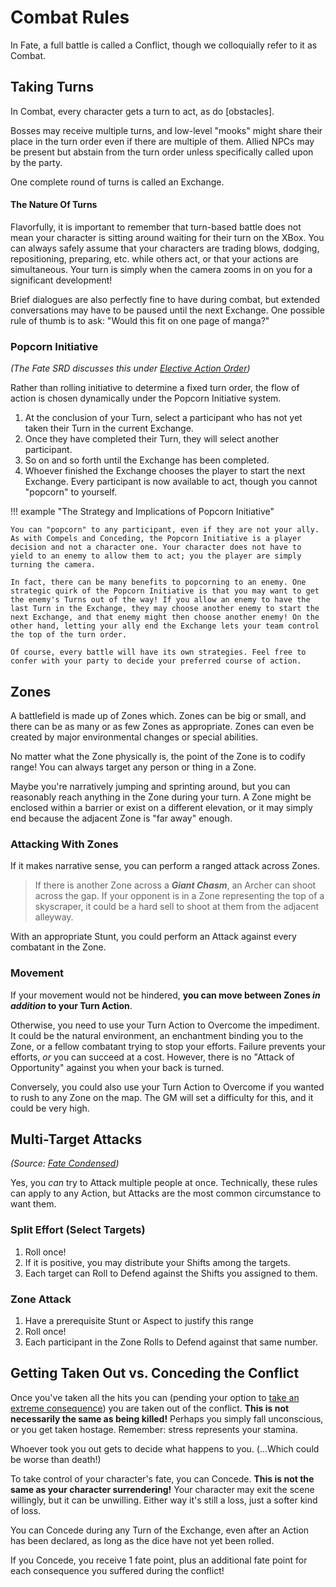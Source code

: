 # Combat Rules
In Fate, a full battle is called a Conflict, though we colloquially refer to it as Combat.

## Taking Turns

In Combat, every character gets a turn to act, as do [obstacles]. 

Bosses may receive multiple turns, and low-level "mooks" might share their place in the turn order even if there are multiple of them. Allied NPCs may be present but abstain from the turn order unless specifically called upon by the party.

One complete round of turns is called an Exchange.

#### The Nature Of Turns

Flavorfully, it is important to remember that turn-based battle does not mean your character is sitting around waiting for their turn on the XBox. You can always safely assume that your characters are trading blows, dodging, repositioning, preparing, etc. while others act, or that your actions are simultaneous. Your turn is simply when the camera zooms in on you for a significant development!

Brief dialogues are also perfectly fine to have during combat, but extended conversations may have to be paused until the next Exchange. One possible rule of thumb is to ask: "Would this fit on one page of manga?"

### Popcorn Initiative
*(The Fate SRD discusses this under [Elective Action Order](https://fate-srd.com/odds-ends/elective-action-order))*

Rather than rolling initiative to determine a fixed turn order, the flow of action is chosen dynamically under the Popcorn Initiative system. 

1. At the conclusion of your Turn, select a participant who has not yet taken their Turn in the current Exchange. 
2. Once they have completed their Turn, they will select another participant.
3. So on and so forth until the Exchange has been completed. 
4. Whoever finished the Exchange chooses the player to start the next Exchange. 
   Every participant is now available to act, though you cannot "popcorn" to yourself.

!!! example "The Strategy and Implications of Popcorn Initiative"

	You can "popcorn" to any participant, even if they are not your ally. As with Compels and Conceding, the Popcorn Initiative is a player decision and not a character one. Your character does not have to yield to an enemy to allow them to act; you the player are simply turning the camera. 
	
	In fact, there can be many benefits to popcorning to an enemy. One strategic quirk of the Popcorn Initiative is that you may want to get the enemy's Turns out of the way! If you allow an enemy to have the last Turn in the Exchange, they may choose another enemy to start the next Exchange, and that enemy might then choose another enemy! On the other hand, letting your ally end the Exchange lets your team control the top of the turn order.
	
	Of course, every battle will have its own strategies. Feel free to confer with your party to decide your preferred course of action.

## Zones

A battlefield is made up of Zones which. Zones can be big or small, and there can be as many or as few Zones as appropriate. Zones can even be created by major environmental changes or special abilities. 

No matter what the Zone physically is, the point of the Zone is to codify range! You can always target any person or thing in a Zone. 

Maybe you're narratively jumping and sprinting around, but you can reasonably reach anything in the Zone during your turn. A Zone might be enclosed within a barrier or exist on a different elevation, or it may simply end because the adjacent Zone is "far away" enough. 

### Attacking With Zones

If it makes narrative sense, you can perform a ranged attack across Zones. 
 
> If there is another Zone across a ***Giant Chasm***, an Archer can shoot across the gap. If your opponent is in a Zone representing the top of a skyscraper, it could be a hard sell to shoot at them from the adjacent alleyway.

With an appropriate Stunt, you could perform an Attack against every combatant in the Zone. 

### Movement

If your movement would not be hindered, **you can move between Zones *in addition* to your Turn Action**.

Otherwise, you need to use your Turn Action to Overcome the impediment. It could be the natural environment, an enchantment binding you to the Zone, or a fellow combatant trying to stop your efforts. Failure prevents your efforts, *or* you can succeed at a cost. However, there is no "Attack of Opportunity" against you when your back is turned.

Conversely, you could also use your Turn Action to Overcome if you wanted to rush to any Zone on the map. The GM will set a difficulty for this, and it could be very high.

## Multi-Target Attacks
*(Source: [Fate Condensed](https://fate-srd.com/fate-condensed/optional-rules#ways-to-handle-multiple-targets))*

Yes, you *can* try to Attack multiple people at once. Technically, these rules can apply to any Action, but Attacks are the most common circumstance to want them.

### Split Effort (Select Targets)

1. Roll once! 
2. If it is positive, you may distribute your Shifts among the targets.
3. Each target can Roll to Defend against the Shifts you assigned to them.

### Zone Attack

1. Have a prerequisite Stunt or Aspect to justify this range
2. Roll once!
3. Each participant in the Zone Rolls to Defend against that same number. 

## Getting Taken Out vs. Conceding the Conflict

Once you've taken all the hits you can (pending your option to [take an extreme consequence](consequences.md)) you are taken out of the conflict. **This is not necessarily the same as being killed!** Perhaps you simply fall unconscious, or you get taken hostage. Remember: stress represents your stamina.

Whoever took you out gets to decide what happens to you. (...Which could be worse than death!)

To take control of your character's fate, you can Concede. **This is not the same as your character surrendering!** Your character may exit the scene willingly, but it can be unwilling. Either way it's still a loss, just a softer kind of loss. 

You can Concede during any Turn of the Exchange, even after an Action has been declared, as long as the dice have not yet been rolled. 

If you Concede, you receive 1 fate point, plus an additional fate point for each consequence you suffered during the conflict!